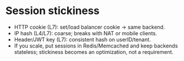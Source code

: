 # Session stickiness

- HTTP cookie (L7): set/load balancer cookie → same backend.
- IP hash (L4/L7): coarse; breaks with NAT or mobile clients.
- Header/JWT key (L7): consistent hash on userID/tenant.
- If you scale, put sessions in Redis/Memcached and keep backends stateless; stickiness becomes an optimization, not a requirement.
